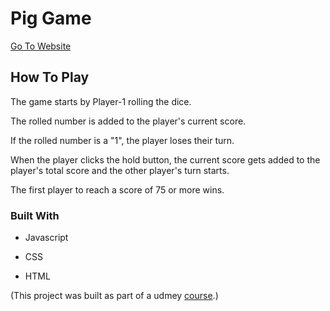 # Pig Game

[Go To Website](https://zelykiro.github.io/pig-game/)

## How To Play

The game starts by Player-1 rolling the dice.

The rolled number is added to the player's current score.

If the rolled number is a "1", the player loses their turn.

When the player clicks the hold button, the current score gets added to the player's total score and the other player's turn starts.

The first player to reach a score of 75 or more wins.

### Built With

- Javascript

- CSS

- HTML

(This project was built as part of a udmey [course](https://www.udemy.com/course/the-complete-javascript-course/).)
